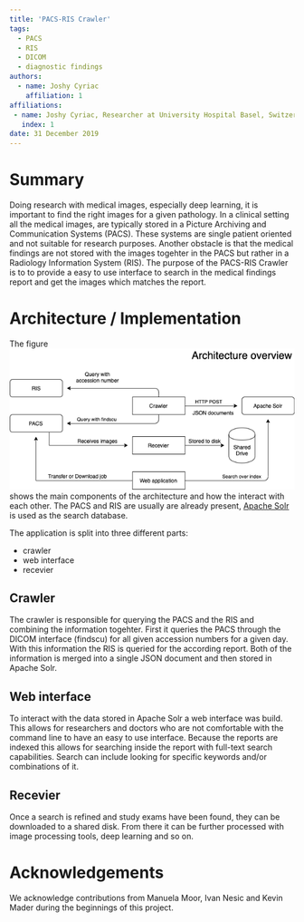 ```yaml
---
title: 'PACS-RIS Crawler'
tags:
  - PACS
  - RIS
  - DICOM
  - diagnostic findings
authors:
  - name: Joshy Cyriac
    affiliation: 1
affiliations:
 - name: Joshy Cyriac, Researcher at University Hospital Basel, Switzerland
   index: 1
date: 31 December 2019
---
```


# Summary

Doing research with medical images, especially deep learning, it is important to find the right images for a given pathology. In a clinical setting all the medical images, are typically stored in a Picture Archiving and Communication Systems (PACS). These systems are single patient oriented and not suitable for research purposes. Another obstacle is that the medical findings are not stored with the images togehter in the PACS but rather in a Radiology Information System (RIS). The purpose of the PACS-RIS Crawler is to to provide a easy to use interface to search in the medical findings report and get the images which matches the report.


# Architecture / Implementation

The figure ![architecture](architecture.png) shows the main components of the architecture and how the interact with each other. The PACS and RIS are usually are already present, [Apache Solr](http://lucene.apache.org/solr/) is used as the search database.

The application is split into three different parts:
 * crawler
 * web interface
 * recevier


## Crawler
The crawler is responsible for querying the PACS and the RIS and combining the information togehter. First it queries the PACS through the DICOM interface (findscu) for all given accession numbers for a given day. With this information the RIS is queried for the according report. Both of the information is merged into a single JSON document and then stored in Apache Solr.

## Web interface
To interact with the data stored in Apache Solr a web interface was build. This allows for researchers and doctors who are not comfortable with the command line to have an easy to use interface. Because the reports are indexed this allows for searching inside the report with full-text search capabilities. Search can include looking for specific keywords and/or combinations of it.

## Recevier
Once a search is refined and study exams have been found, they can be downloaded to a shared disk. From there it can be further processed with image processing tools, deep learning and so on.


# Acknowledgements

We acknowledge contributions from Manuela Moor, Ivan Nesic and Kevin Mader during the beginnings of this project.

